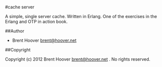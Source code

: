 #cache server

A simple, single server cache. Written in Erlang. One of the exercises in the Erlang and OTP in action book.

##Author

* Brent Hoover <brent@hoover.net>

##Copyright

Copyright (c)  2012 Brent Hoover <brent@hoover.net> .  No rights reserved.
